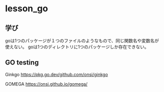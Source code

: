 # lesson_go

## 学び
goは1つのパッケージが１つのファイルのようなもので、同じ関数名や変数名が使えない。
goは1つのディレクトリに1つのパッケージしか存在できない。

## GO testing
Ginkgo
https://pkg.go.dev/github.com/onsi/ginkgo

GOMEGA
https://onsi.github.io/gomega/
